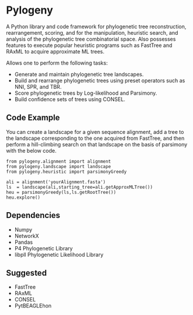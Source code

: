 Pylogeny
========

A Python library and code framework for phylogenetic tree reconstruction, rearrangement, scoring, and for the manipulation, heuristic search, and analysis of the phylogenetic tree combinatorial space. Also possesses features to execute popular heuristic programs such as FastTree and RAxML to acquire approximate ML trees.

Allows one to perform the following tasks:

  - Generate and maintain phylogenetic tree landscapes.
  - Build and rearrange phylogenetic trees using preset operators such as NNI, SPR, and TBR.
  - Score phylogenetic trees by Log-likelihood and Parsimony.
  - Build confidence sets of trees using CONSEL.

Code Example
-------------

You can create a landscape for a given sequence alignment, add a tree to the landscape corresponding to the one acquired from FastTree, and then perform a hill-climbing search on that landscape on the basis of parsimony with the below code.

    from pylogeny.alignment import alignment
    from pylogeny.landscape import landscape
    from pylogeny.heuristic import parsimonyGreedy

    ali = alignment('yourAlignment.fasta')
    ls  = landscape(ali,starting_tree=ali.getApproxMLTree())
    heu = parsimonyGreedy(ls,ls.getRootTree())
    heu.explore()     

Dependencies
-------------

 * Numpy
 * NetworkX
 * Pandas
 * P4 Phylogenetic Library
 * libpll Phylogenetic Likelihood Library

Suggested
-------------

 * FastTree
 * RAxML
 * CONSEL
 * PytBEAGLEhon
